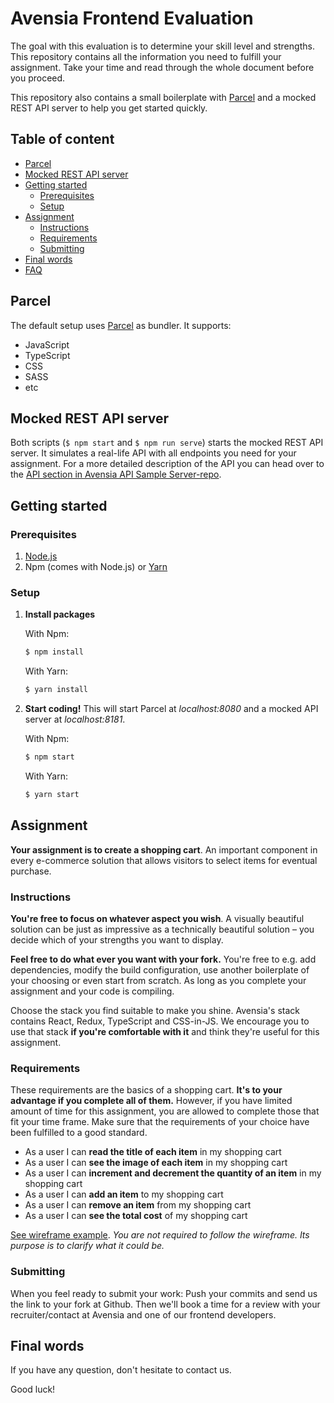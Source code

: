 # Avensia Frontend Evaluation

The goal with this evaluation is to determine your skill level and strengths. This repository contains all the information you need to fulfill your assignment. Take your time and read through the whole document before you proceed.

This repository also contains a small boilerplate with [Parcel](https://parceljs.org/) and a mocked REST API server to help you get started quickly.

## Table of content

* [Parcel](#parcel)
* [Mocked REST API server](#mocked-rest-api-server)
* [Getting started](#getting-started)
  * [Prerequisites](#prerequisites)
  * [Setup](#setup)
* [Assignment](#assignment)
  * [Instructions](#instructions)
  * [Requirements](#requirements)
  * [Submitting](#submitting)
* [Final words](#final-words)
* [FAQ](#faq)

## Parcel

The default setup uses [Parcel](https://parceljs.org/) as bundler. It supports:

* JavaScript
* TypeScript
* CSS
* SASS
* etc

## Mocked REST API server

Both scripts (`$ npm start` and `$ npm run serve`) starts the mocked REST API server. It simulates a real-life API with all endpoints you need for your assignment. For a more detailed description of the API you can head over to the [API section in Avensia API Sample Server-repo](https://github.com/avensia/api-sample-server#api).

## Getting started

### Prerequisites

1.  [Node.js](https://nodejs.org/en/download/)
1.  Npm (comes with Node.js) or [Yarn](https://yarnpkg.com/en/)

### Setup

1.  **Install packages**

    With Npm:

    ```bash
    $ npm install
    ```

    With Yarn:

    ```bash
    $ yarn install
    ```

1.  **Start coding!** This will start Parcel at _localhost:8080_ and a mocked API server at _localhost:8181_.

    With Npm:

    ```bash
    $ npm start
    ```

    With Yarn:

    ```bash
    $ yarn start
    ```

## Assignment

**Your assignment is to create a shopping cart**. An important component in every e-commerce solution that allows visitors to select items for eventual purchase.

### Instructions

**You're free to focus on whatever aspect you wish**. A visually beautiful solution can be just as impressive as a technically beautiful solution – you decide which of your strengths you want to display.

**Feel free to do what ever you want with your fork.** You're free to e.g. add dependencies, modify the build configuration, use another boilerplate of your choosing or even start from scratch. As long as you complete your assignment and your code is compiling.

Choose the stack you find suitable to make you shine. Avensia's stack contains React, Redux, TypeScript and CSS-in-JS. We encourage you to use that stack **if you're comfortable with it** and think they're useful for this assignment.

### Requirements

These requirements are the basics of a shopping cart. **It's to your advantage if you complete all of them.** However, if you have limited amount of time for this assignment, you are allowed to complete those that fit your time frame. Make sure that the requirements of your choice have been fulfilled to a good standard.

* As a user I can **read the title of each item** in my shopping cart
* As a user I can **see the image of each item** in my shopping cart
* As a user I can **increment and decrement the quantity of an item** in my shopping cart
* As a user I can **add an item** to my shopping cart
* As a user I can **remove an item** from my shopping cart
* As a user I can **see the total cost** of my shopping cart

[See wireframe example](WIREFRAME.md). _You are not required to follow the wireframe. Its purpose is to clarify what it could be._

### Submitting

When you feel ready to submit your work: Push your commits and send us the link to your fork at Github. Then we'll book a time for a review with your recruiter/contact at Avensia and one of our frontend developers.

## Final words

If you have any question, don't hesitate to contact us.

Good luck!
